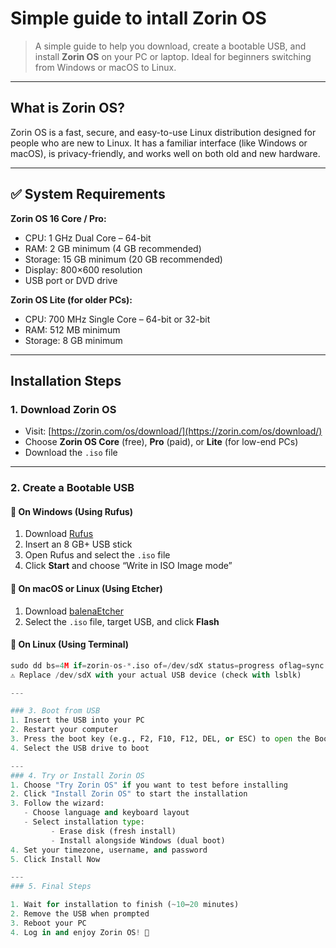 
#  Simple guide to intall Zorin OS 

> A simple guide to help you download, create a bootable USB, and install **Zorin OS** on your PC or laptop. Ideal for beginners switching from Windows or macOS to Linux.

---

##  What is Zorin OS?

Zorin OS is a fast, secure, and easy-to-use Linux distribution designed for people who are new to Linux. It has a familiar interface (like Windows or macOS), is privacy-friendly, and works well on both old and new hardware.

---

## ✅ System Requirements

**Zorin OS 16 Core / Pro:**
- CPU: 1 GHz Dual Core – 64-bit
- RAM: 2 GB minimum (4 GB recommended)
- Storage: 15 GB minimum (20 GB recommended)
- Display: 800×600 resolution
- USB port or DVD drive

**Zorin OS Lite (for older PCs):**
- CPU: 700 MHz Single Core – 64-bit or 32-bit
- RAM: 512 MB minimum
- Storage: 8 GB minimum

---

##  Installation Steps

### 1.  Download Zorin OS

- Visit: [https://zorin.com/os/download/](https://zorin.com/os/download/)
- Choose **Zorin OS Core** (free), **Pro** (paid), or **Lite** (for low-end PCs)
- Download the `.iso` file

---

### 2.  Create a Bootable USB

#### 🔹 On Windows (Using Rufus)

1. Download [Rufus](https://rufus.ie/)
2. Insert an 8 GB+ USB stick
3. Open Rufus and select the `.iso` file
4. Click **Start** and choose “Write in ISO Image mode”

#### 🔹 On macOS or Linux (Using Etcher)

1. Download [balenaEtcher](https://www.balena.io/etcher/)
2. Select the `.iso` file, target USB, and click **Flash**

#### 🔹 On Linux (Using Terminal)

```python
sudo dd bs=4M if=zorin-os-*.iso of=/dev/sdX status=progress oflag=sync
⚠️ Replace /dev/sdX with your actual USB device (check with lsblk)

---

### 3. Boot from USB
1. Insert the USB into your PC
2. Restart your computer
3. Press the boot key (e.g., F2, F10, F12, DEL, or ESC) to open the Boot Menu
4. Select the USB drive to boot

---
### 4. Try or Install Zorin OS
1. Choose "Try Zorin OS" if you want to test before installing
2. Click "Install Zorin OS" to start the installation
3. Follow the wizard:
   - Choose language and keyboard layout
   - Select installation type:
         - Erase disk (fresh install)
         - Install alongside Windows (dual boot)
4. Set your timezone, username, and password
5. Click Install Now

---
### 5. Final Steps

1. Wait for installation to finish (~10–20 minutes)
2. Remove the USB when prompted
3. Reboot your PC
4. Log in and enjoy Zorin OS! 🎉
